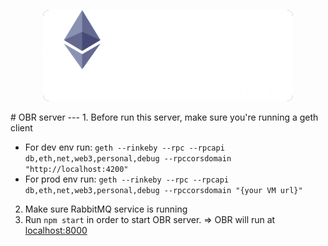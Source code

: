 <p align="center">
  <a href="http://votereum.com/">
    <img
      alt="Node.js"
      src="https://raw.githubusercontent.com/jackmercy/CSS-Auth0/master/votereum_full.png"
      width="400"
      style="background-color: #3c5064; border-radius: 10px"
    />
  </a>
</p>
# OBR server
---
1. Before run this server, make sure you're running a geth client

* For dev env run:
`geth --rinkeby --rpc --rpcapi db,eth,net,web3,personal,debug --rpccorsdomain "http://localhost:4200"`
* For prod env run:
`geth --rinkeby --rpc --rpcapi db,eth,net,web3,personal,debug --rpccorsdomain "{your VM url}"`

2. Make sure RabbitMQ service is running
3. Run `npm start` in order to start OBR server.
=> OBR will run at [localhost:8000]()